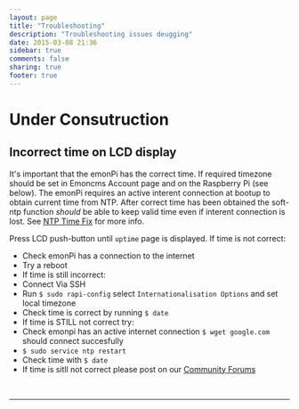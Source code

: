 ```yaml
---
layout: page
title: "Troubleshooting"
description: "Troubleshooting issues deugging"
date: 2015-03-08 21:36
sidebar: true
comments: false
sharing: true
footer: true
---
```


# Under Consutruction

## Incorrect time on LCD display

It's important that the emonPi has the correct time. If required timezone should be set in Emoncms Account page and on the Raspberry Pi (see below). The emonPi requires an active interent connection at bootup to obtain current time from NTP. After correct time has been obtained the soft-ntp function *should* be able to keep valid time even if interent connection is lost. See [NTP Time Fix](https://github.com/emoncms/emoncms/blob/master/docs/RaspberryPi/read-only.md#ntp-time-fix) for more info.

Press LCD push-button until `uptime` page is displayed. If time is not correct:

 - Check emonPi has a connection to the internet
 - Try a reboot
 - If time is still incorrect:
 - Connect Via SSH
 - Run `$ sudo rapi-config` select `Internationalisation Options` and set local timezone
 - Check time is correct by running `$ date`
 - If time is STILL not correct try:
 - Check emonpi has an active internet connection `$ wget google.com` should connect succesfully
 - `$ sudo service ntp restart`
 - Check time with `$ date`
 - If time is sitll not correct please post on our [Community Forums](http://community.openenergymonitor.org)

<br>

***




